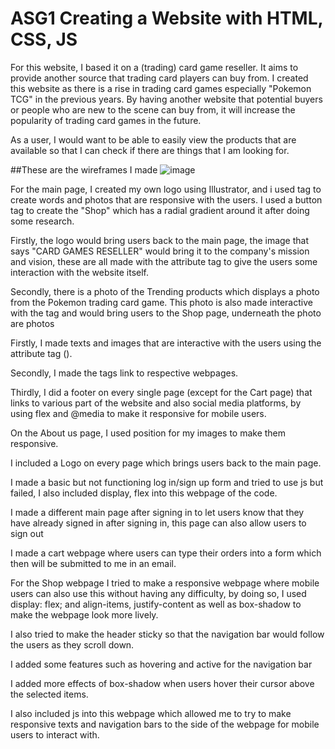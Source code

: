 # ASG1 Creating a Website with HTML, CSS, JS
  For this website, I based it on a (trading) card game reseller. It aims to provide another source that trading card players can buy from. I created this website as there is a rise in trading card games especially "Pokemon TCG" in the previous years. By having another website that potential buyers or people who are new to the scene can buy from, it will increase the popularity of trading card games in the future.

  As a user, I would want to be able to easily view the products that are available so that I can check if there are things that I am looking for.

##These are the wireframes I made
![image](https://user-images.githubusercontent.com/116325458/205498169-57ce3fdb-318e-40b5-9afb-12a028397a39.png)

For the main page, I created my own logo using Illustrator, and i used <a> tag to create words and photos that are  responsive with the users. I used a button tag to create the "Shop" which has a radial gradient around it after doing some research.
  
Firstly, the logo would bring users back to the main page, the image that says "CARD GAMES RESELLER" would bring it to the company's mission and vision, these are all made with the attribute tag to give the users some interaction with the website itself.
  
Secondly, there is a photo of the Trending products which displays a photo from the Pokemon trading card game. This photo is also made interactive with the <a> tag and would bring users to the Shop page, underneath the photo are photos 
 
Firstly, I made texts and images that are interactive with the users using the attribute tag (<a>). 
  
Secondly, I made the <a> tags link to respective webpages.
  
Thirdly, I did a footer on every single page (except for the Cart page) that links to various part of the website and also social media platforms, by using flex and @media to make it responsive for mobile users.
  
On the About us page, I used position for my images to make them responsive.

I included a Logo on every page which brings users back to the main page.
  
I made a basic but not functioning log in/sign up form and tried to use js but failed, I also included display, flex into this webpage of the code.
  
I made a different main page after signing in to let users know that they have already signed in after signing in, this page can also allow users to sign out
  
I made a cart webpage where users can type their orders into a form which then will be submitted to me in an email.

For the Shop webpage I tried to make a responsive webpage where mobile users can also use this without having any difficulty, by doing so, I used display: flex; and align-items, justify-content as well as box-shadow to make the webpage look more lively.
  
I also tried to make the header sticky so that the navigation bar would follow the users as they scroll down.
  
I added some features such as hovering and active for the navigation bar
  
I added more effects of box-shadow when users hover their cursor above the selected items.
  
I also included js into this webpage which allowed me to try to make responsive texts and navigation bars to the side of the webpage for mobile users to interact with.
  

  
  
